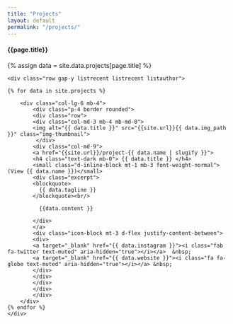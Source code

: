 ```yaml
---
title: "Projects"
layout: default
permalink: "/projects/"
---
```

<div class="container">
<h4 class="font-weight-bold spanborder"><span>{{page.title}}</span></h4>
{% assign data = site.data.projects[page.title] %}

    <div class="row gap-y listrecent listrecent listauthor">

    {% for data in site.projects %}

        <div class="col-lg-6 mb-4">
            <div class="p-4 border rounded">
            <div class="row">
            <div class="col-md-3 mb-4 mb-md-0">
            <img alt="{{ data.title }}" src="{{site.url}}{{ data.img_path }}" class="img-thumbnail">
             </div>
            <div class="col-md-9">
            <a href="{{site.url}}/project-{{ data.name | slugify }}">
            <h4 class="text-dark mb-0"> {{ data.title }} </h4>
            <small class="d-inline-block mt-1 mb-3 font-weight-normal">(View {{ data.name }})</small>
            <div class="excerpt">
            <blockquote>
              {{ data.tagline }}
            </blockquote><br/>

              {{data.content }}

            </div>
            </a>
            <div class="icon-block mt-3 d-flex justify-content-between">  
            <div>
            <a target="_blank" href="{{ data.instagram }}"><i class="fab fa-twitter text-muted" aria-hidden="true"></i></a>  &nbsp;
            <a target="_blank" href="{{ data.website }}"><i class="fa fa-globe text-muted" aria-hidden="true"></i></a> &nbsp;
            </div>
            </div>
            </div>
            </div>
            </div>
        </div>
    {% endfor %}
    </div>
</div>
